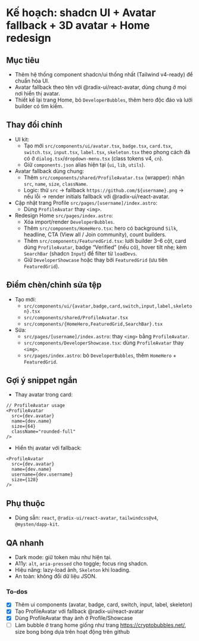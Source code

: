 <!-- b722a38d-8668-4f4c-a85b-153c78bc71c3 700774c3-c29d-45ac-9fdd-ed1fd9eaf84c -->
# Kế hoạch: shadcn UI + Avatar fallback + 3D avatar + Home redesign

## Mục tiêu

- Thêm hệ thống component shadcn/ui thống nhất (Tailwind v4-ready) để chuẩn hóa UI.
- Avatar fallback theo tên với @radix-ui/react-avatar, dùng chung ở mọi nơi hiển thị avatar.
- Thiết kế lại trang Home, bỏ `DeveloperBubbles`, thêm hero độc đáo và lưới builder có tìm kiếm.

## Thay đổi chính

- UI kit:
  - Tạo mới `src/components/ui/avatar.tsx`, `badge.tsx`, `card.tsx`, `switch.tsx`, `input.tsx`, `label.tsx`, `skeleton.tsx` theo phong cách đã có ở `dialog.tsx`/`dropdown-menu.tsx` (class tokens v4, `cn`).
  - Giữ `components.json` alias hiện tại (`ui`, `lib`, `utils`).
- Avatar fallback dùng chung:
  - Thêm `src/components/shared/ProfileAvatar.tsx` (wrapper): nhận `src`, `name`, `size`, `className`.
  - Logic: thử `src` → fallback `https://github.com/${username}.png` → nếu lỗi → render initials fallback với @radix-ui/react-avatar.
- Cập nhật trang Profile `src/pages/[username]/index.astro`:
  - Dùng `ProfileAvatar` thay `<img>`.
- Redesign Home `src/pages/index.astro`:
  - Xóa import/render `DeveloperBubbles`.
  - Thêm `src/components/HomeHero.tsx`: hero có background `Silk`, headline, CTA (View all / Join community), count builders.
  - Thêm `src/components/FeaturedGrid.tsx`: lưới builder 3–6 cột, card dùng `ProfileAvatar`, badge “Verified” (nếu có), hover tilt nhẹ; kèm `SearchBar` (shadcn `Input`) để filter từ `loadDevs`.
  - Giữ `DeveloperShowcase` hoặc thay bởi `FeaturedGrid` (ưu tiên `FeaturedGrid`).

## Điểm chèn/chỉnh sửa tệp

- Tạo mới:
  - `src/components/ui/{avatar,badge,card,switch,input,label,skeleton}.tsx`
  - `src/components/shared/ProfileAvatar.tsx`
  - `src/components/{HomeHero,FeaturedGrid,SearchBar}.tsx`
- Sửa:
  - `src/pages/[username]/index.astro`: thay `<img>` bằng `ProfileAvatar`.
  - `src/components/DeveloperShowcase.tsx`: dùng `ProfileAvatar` thay `<img>`.
  - `src/pages/index.astro`: bỏ `DeveloperBubbles`, thêm `HomeHero` + `FeaturedGrid`.

## Gợi ý snippet ngắn

- Thay avatar trong card:
```tsx
// ProfileAvatar usage
<ProfileAvatar
  src={dev.avatar}
  name={dev.name}
  size={64}
  className="rounded-full"
/>
```

- Hiển thị avatar với fallback:
```tsx
<ProfileAvatar
  src={dev.avatar}
  name={dev.name}
  username={dev.username}
  size={128}
/>
```


## Phụ thuộc

- Dùng sẵn: `react`, `@radix-ui/react-avatar`, `tailwindcss@v4`, `@mysten/dapp-kit`.

## QA nhanh

- Dark mode: giữ token màu như hiện tại.
- A11y: `alt`, `aria-pressed` cho toggle; focus ring shadcn.
- Hiệu năng: lazy-load ảnh, `Skeleton` khi loading.
- An toàn: không đổi dữ liệu JSON.

### To-dos

- [x] Thêm ui components (avatar, badge, card, switch, input, label, skeleton)
- [x] Tạo ProfileAvatar với fallback @radix-ui/react-avatar
- [x] Dùng ProfileAvatar thay ảnh ở Profile/Showcase
- [ ] Làm bubble ở trang home giống như trang https://cryptobubbles.net/, size bong bóng dựa trên hoạt động trên github